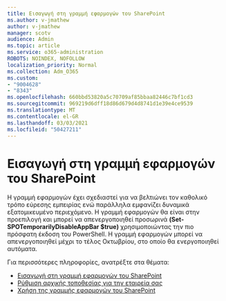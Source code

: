 ```yaml
---
title: Εισαγωγή στη γραμμή εφαρμογών του SharePoint
ms.author: v-jmathew
author: v-jmathew
manager: scotv
audience: Admin
ms.topic: article
ms.service: o365-administration
ROBOTS: NOINDEX, NOFOLLOW
localization_priority: Normal
ms.collection: Adm_O365
ms.custom:
- "9004628"
- "8343"
ms.openlocfilehash: 660bbd53820a5c70709af85bbaa82446c7bf1cd3
ms.sourcegitcommit: 969219d6dff18d86d679d4d8741d1e39e4ce9539
ms.translationtype: MT
ms.contentlocale: el-GR
ms.lasthandoff: 03/03/2021
ms.locfileid: "50427211"
---
```

# <a name="introduction-to-the-sharepoint-app-bar"></a>Εισαγωγή στη γραμμή εφαρμογών του SharePoint

Η γραμμή εφαρμογών έχει σχεδιαστεί για να βελτιώνει τον καθολικό τρόπο εύρεσης εμπειρίας ενώ παράλληλα εμφανίζει δυναμικά εξατομικευμένο περιεχόμενο. Η γραμμή εφαρμογών θα είναι στην προεπιλογή και μπορεί να απενεργοποιηθεί προσωρινά **(Set-SPOTemporarilyDisableAppBar $true)** χρησιμοποιώντας την πιο πρόσφατη έκδοση του PowerShell.  Η γραμμή εφαρμογών μπορεί να απενεργοποιηθεί μέχρι το τέλος Οκτωβρίου, στο οποίο θα ενεργοποιηθεί αυτόματα.

Για περισσότερες πληροφορίες, ανατρέξτε στα θέματα:

- [Εισαγωγή στη γραμμή εφαρμογών του SharePoint](https://docs.microsoft.com/SharePoint/sharepoint-app-bar)
- [Ρύθμιση αρχικής τοποθεσίας για την εταιρεία σας](https://docs.microsoft.com/sharepoint/home-site)
- [Χρήση της γραμμής εφαρμογών του SharePoint](https://support.microsoft.com/office/use-the-sharepoint-app-bar-b2ab82d5-9af7-445e-ad24-236c5a86b5f8)
